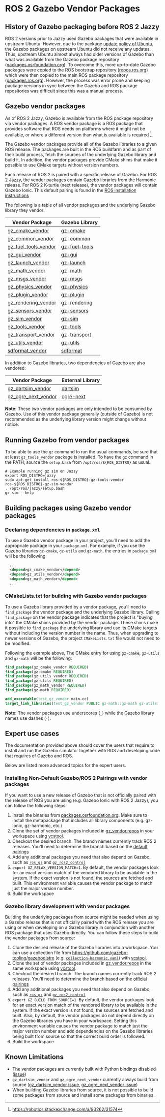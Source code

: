 # ROS 2 Gazebo Vendor Packages

## History of Gazebo packaging before ROS 2 Jazzy

ROS 2 versions prior to Jazzy used Gazebo packages that were available in
upstream Ubuntu. However, due to the package
[update policy of Ubuntu](https://wiki.ubuntu.com/StableReleaseUpdates), the
Gazebo packages on upstream Ubuntu did not receive any updates. Thus, upstream
Ubuntu almost always had older versions of Gazebo than what was available from
the Gazebo package repository ([packages.osrfoundation.org](packages.osrfoundation.org)). To overcome this,
more up-to-date Gazebo packages were copied to the ROS bootstrap repository
([repos.ros.org](repos.ros.org)) which were then copied to the main ROS package repository
([packages.ros.org](packages.ros.org)). However, the process was error prone and keeping package
versions in sync between the Gazebo and ROS package repositories was difficult
since this was a manual process.

## Gazebo vendor packages

As of ROS 2 Jazzy, Gazebo is available from the ROS package repository via
vendor packages. A ROS vendor package is a ROS package that provides software
that ROS needs on platforms where it might not be available, or where a
different version than what is available is required [^1].

The Gazebo vendor packages provide all of the Gazebo libraries to a given ROS
release. The packages are built in the ROS buildfarm and as part of their build
process, fetch the sources of the underlying Gazebo library and build it. In
addition, the vendor packages provide CMake shims that make it possible to use
CMake targets without version numbers.

Each release of ROS 2 is paired with a specific release of Gazebo. For ROS 2
Jazzy, the vendor packages contain Gazebo libraries from the Harmonic release.
For ROS 2 K-turtle (next release), the vendor packages will contain Gazebo
Ionic. This default pairing is found in the
[ROS installation instructions](https://gazebosim.org/docs/harmonic/ros_installation)

The following is a table of all vendor packages and the underlying Gazebo
library they vendor:

| Vendor Package                                                                   | Gazebo Library                                              |
| -------------------------------------------------------------------------------- | ----------------------------------------------------------- |
| [gz_cmake_vendor](https://github.com/gazebo-release/gz_cmake_vendor)             | [gz-cmake](https://github.com/gazebosim/gz-cmake)           |
| [gz_common_vendor](https://github.com/gazebo-release/gz_common_vendor)           | [gz-common](https://github.com/gazebosim/gz-common)         |
| [gz_fuel_tools_vendor](https://github.com/gazebo-release/gz_fuel_tools_vendor)   | [gz-fuel-tools](https://github.com/gazebosim/gz-fuel-tools) |
| [gz_gui_vendor](https://github.com/gazebo-release/gz_gui_vendor)                 | [gz-gui](https://github.com/gazebosim/gz-gui)               |
| [gz_launch_vendor](https://github.com/gazebo-release/gz_launch_vendor.git)       | [gz-launch](https://github.com/gazebosim/gz-launch)         |
| [gz_math_vendor](https://github.com/gazebo-release/gz_math_vendor.git)           | [gz-math](https://github.com/gazebosim/gz-math)             |
| [gz_msgs_vendor](https://github.com/gazebo-release/gz_msgs_vendor.git)           | [gz-msgs](https://github.com/gazebosim/gz-msgs)             |
| [gz_physics_vendor](https://github.com/gazebo-release/gz_physics_vendor.git)     | [gz-physics](https://github.com/gazebosim/gz-physics)       |
| [gz_plugin_vendor](https://github.com/gazebo-release/gz_plugin_vendor.git)       | [gz-plugin](https://github.com/gazebosim/gz-plugin)         |
| [gz_rendering_vendor](https://github.com/gazebo-release/gz_rendering_vendor.git) | [gz-rendering](https://github.com/gazebosim/gz-rendering)   |
| [gz_sensors_vendor](https://github.com/gazebo-release/gz_sensors_vendor.git)     | [gz-sensors](https://github.com/gazebosim/gz-sensors)       |
| [gz_sim_vendor](https://github.com/gazebo-release/gz_sim_vendor.git)             | [gz-sim](https://github.com/gazebosim/gz-sim)               |
| [gz_tools_vendor](https://github.com/gazebo-release/gz_tools_vendor.git)         | [gz-tools](https://github.com/gazebosim/gz-tools)           |
| [gz_transport_vendor](https://github.com/gazebo-release/gz_transport_vendor.git) | [gz-transport](https://github.com/gazebosim/gz-transport)   |
| [gz_utils_vendor](https://github.com/gazebo-release/gz_utils_vendor.git)         | [gz-utils](https://github.com/gazebosim/gz-utils)           |
| [sdformat_vendor](https://github.com/gazebo-release/sdformat_vendor.git)         | [sdformat](https://github.com/gazebosim/sdformat)           |

In addition to Gazebo libraries, two dependencies of Gazebo are also vendored:

| Vendor Package                                                                   | External Library                                   |
| -------------------------------------------------------------------------------- | -------------------------------------------------- |
| [gz_dartsim_vendor](https://github.com/gazebo-release/gz_dartsim_vendor.git)     | [dartsim](https://github.com/dartsim/dart)         |
| [gz_ogre_next_vendor](https://github.com/gazebo-release/gz_ogre_next_vendor.git) | [ogre-next](https://github.com/OGRECave/ogre-next) |

**Note:** These two vendor packages are only intended to be consumed by Gazebo.
Use of this vendor package generally (outside of Gazebo) is not recommended as
the underlying library version might change without notice.

## Running Gazebo from vendor packages

To be able to use the `gz` command to run the usual commands, be sure that at least
`gz_tools_vendor` package is installed. To have the `gz` command in the PATH,
source the `setup.bash` from `/opt/ros/${ROS_DISTRO}` as usual.

```
# Example running gz sim on Jazzy
export ROS_DISTRO=jazzy
sudo apt-get install ros-${ROS_DISTRO}-gz-tools-vendor ros-${ROS_DISTRO}-gz-sim-vendor
. /opt/ros/jazzy/setup.bash
gz sim --help
```

## Building packages using Gazebo vendor packages

### Declaring dependencies in `package.xml`

To use a Gazebo vendor package in your project, you'll need to add the
appropriate package in your `package.xml`. For example, if you use the Gazebo
libraries `gz-cmake`, `gz-utils` and `gz-math`, the entries in `package.xml`
will be the following

```xml
  ...
  <depend>gz_cmake_vendor</depend>
  <depend>gz_utils_vendor</depend>
  <depend>gz_math_vendor</depend>
  ...
```

### CMakeLists.txt for building with Gazebo vendor packages

To use a Gazebo library provided by a vendor package, you'll need to
`find_package` the vendor package and the underlying Gazebo library. Calling
`find_package` on the vendor package indicates that the project is "buying into"
the CMake shims provided by the vendor package. These shims make it possible to
`find_package` the underlying library and use its CMake targets without
including the version number in the name. Thus, when upgrading to newer versions
of Gazebo, the project `CMakeLists.txt` file would not need to be modified.

Following the example above, The CMake entry for using `gz-cmake`, `gz-utils`
and `gz-math` will be the following:

```cmake
find_package(gz_cmake_vendor REQUIRED)
find_package(gz-cmake REQUIRED)
find_package(gz_utils_vendor REQUIRED)
find_package(gz-utils REQUIRED)
find_package(gz_math_vendor REQUIRED)
find_package(gz-math REQUIRED)

add_executable(test_gz_vendor main.cc)
target_link_libraries(test_gz_vendor PUBLIC gz-math::gz-math gz-utils::gz-utils)
```

**Note:** The vendor packages use underscores (`_`) while the Gazebo library
names use dashes (`-`).


## Expert use cases

The documentation provided above should cover the users that require to install
and run the Gazebo simulator together with ROS and developing code that requires
of Gazebo and ROS.

Below are listed more advanced topics for the expert users.

### Installing Non-Default Gazebo/ROS 2 Pairings with vendor packages

If you want to use a new release of Gazebo that is not officially paired with
the release of ROS you are using (e.g. Gazebo Ionic with ROS 2 Jazzy), you can
follow the following steps:

1. Install the binaries from [packages.osrfoundation.org](packages.osrfoundation.org). Make sure to install
   the metapackage that includes all library components (e.g. gz-ionic,
   gz-harmonic, etc.)
1. Clone the set of vendor packages included in
   [gz_vendor.repos](https://gist.github.com/azeey/a94adb591475ea0e613313d3540ca451)
   in your workspace using [vcstool](https://github.com/dirk-thomas/vcstool).
1. Checkout the desired branch. The branch names currently track ROS 2 releases.
   You'll need to determine the branch based on the
   [default pairings](/docs/latest/ros_installation)
1. Add any additional packages you need that also depend on Gazebo, such as
   [`ros_gz`](https://github.com/gazebosim/ros_gz) and
   [`gz_ros2_control`](https://github.com/ros-controls/gz_ros2_control/)
1. `export GZ_RELAX_VERSION_MATCH=1`. By default, the vendor packages look for
   an exact version match of the vendored library to be available in the system.
   If the exact version is not found, the sources are fetched and built. This
   environment variable causes the vendor package to match just the major
   version number.
1. Build the workspace

### Gazebo library development with vendor packages

Building the underlying packages from source might be needed when using a Gazebo
release that is not officially paired with the ROS release you are using or when
developing on a Gazebo library in conjunction with another ROS package that uses
Gazebo directly. You can follow these steps to build the vendor packages from
source:

1. Clone the desired release of the Gazebo libraries into a workspace. You can
   use a collection file from <https://github.com/gazebo-tooling/gazebodistro>
   (e.g.
   [`collection-harmonic.yaml`](https://github.com/gazebo-tooling/gazebodistro/blob/master/collection-harmonic.yaml))
   with [vcstool](https://github.com/dirk-thomas/vcstool).
1. Clone the set of vendor packages included in
   [gz_vendor.repos](https://gist.github.com/azeey/a94adb591475ea0e613313d3540ca451)
   in the same workspace using
   [vcstool](https://github.com/dirk-thomas/vcstool).
1. Checkout the desired branch. The branch names currently track ROS 2 releases.
   You'll need to determine the branch based on the
   [official pairings](/docs/latest/ros_installation)
1. Add any additional packages you need that also depend on Gazebo, such as
   [`ros_gz`](https://github.com/gazebosim/ros_gz) and
   [`gz_ros2_control`](https://github.com/ros-controls/gz_ros2_control/)
1. `export GZ_BUILD_FROM_SOURCE=1`. By default, the vendor packages look for an
   exact version match of the vendored library to be available in the system. If
   the exact version is not found, the sources are fetched and built. Also, by
   default, the vendor packages do not depend directly on the Gazebo libraries
   you have in your workspace. Setting this environment variable causes the
   vendor package to match just the major version number and add dependencies on
   the Gazebo libraries being built from source so that the correct build order
   is followed.
1. Build the workspace

## Known Limitations

- The vendor packages are currently built with Python bindings disabled
  ([issue](https://github.com/gazebo-tooling/gz_vendor/issues/2))
- `gz_dartsim_vendor` and `gz_ogre_next_vendor` currently always build from
  source
  ([gz_dartsim_vendor issue](https://github.com/gazebo-release/gz_dartsim_vendor/issues/4),
  [gz_ogre_next_vendor issue](https://github.com/gazebo-release/gz_ogre_next_vendor/issues/4))
- When building Gazebo libraries from source, it is not possible to build some
  packages from source and install some packages from binaries.

[^1]: https://robotics.stackexchange.com/a/93262/31574
